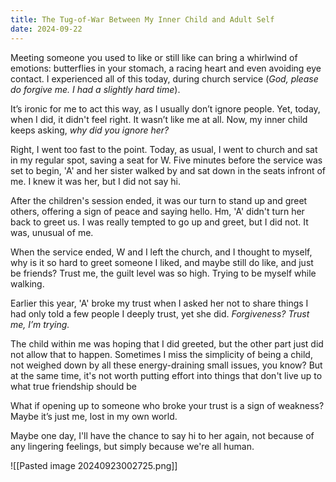 ```yaml
---
title: The Tug-of-War Between My Inner Child and Adult Self
date: 2024-09-22
---
```

Meeting someone you used to like or still like can bring a whirlwind of emotions: butterflies in your stomach, a racing heart and even avoiding eye contact. I experienced all of this today, during church service (*God, please do forgive me. I had a slightly hard time*).

It’s ironic for me to act this way, as I usually don’t ignore people. Yet, today, when I did, it didn't feel right. It wasn’t like me at all. Now, my inner child keeps asking, *why did you ignore her?*

Right, I went too fast to the point. Today, as usual, I went to church and sat in my regular spot, saving a seat for W. Five minutes before the service was set to begin, 'A' and her sister walked by and sat down in the seats infront of me. I knew it was her, but I did not say hi.

After the children's session ended, it was our turn to stand up and greet others, offering a sign of peace and saying hello. Hm, 'A' didn't turn her back to greet us. I was really tempted to go up and greet, but I did not. It was, unusual of me.

When the service ended, W and I left the church, and I thought to myself, why is it so hard to greet someone I liked, and maybe still do like, and just be friends? Trust me, the guilt level was so high. Trying to be myself while walking.

Earlier this year, 'A' broke my trust when I asked her not to share things I had only told a few people I deeply trust, yet she did. *Forgiveness? Trust me, I’m trying.*

The child within me was hoping that I did greeted, but the other part just did not allow that to happen. Sometimes I miss the simplicity of being a child, not weighed down by all these energy-draining small issues, you know? But at the same time, it's not worth putting effort into things that don't live up to what true friendship should be

What if opening up to someone who broke your trust is a sign of weakness? Maybe it’s just me, lost in my own world.

Maybe one day, I'll have the chance to say hi to her again, not because of any lingering feelings, but simply because we're all human.


![[Pasted image 20240923002725.png]]